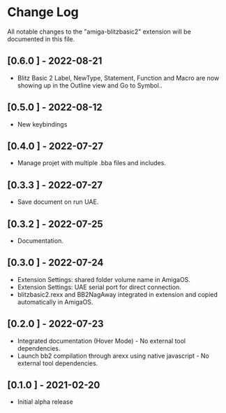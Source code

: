 # Change Log

All notable changes to the "amiga-blitzbasic2" extension will be documented in this file.

## [0.6.0 ] - 2022-08-21
- Blitz Basic 2 Label, NewType, Statement, Function and Macro are now showing up in the Outline view and Go to Symbol..
## [0.5.0 ] - 2022-08-12
- New keybindings
## [0.4.0 ] - 2022-07-27
- Manage projet with multiple .bba files and includes.
## [0.3.3 ] - 2022-07-27
- Save document on run UAE.
## [0.3.2 ] - 2022-07-25
- Documentation.
## [0.3.0 ] - 2022-07-24
- Extension Settings: shared folder volume name in AmigaOS.
- Extension Settings: UAE serial port for direct connection.
- blitzbasic2.rexx and BB2NagAway integrated in extension and copied automatically in AmigaOS.
## [0.2.0 ] - 2022-07-23
- Integrated documentation (Hover Mode) - No external tool dependencies.
- Launch bb2 compilation through arexx using native javascript - No external tool dependencies.
## [0.1.0 ] - 2021-02-20
- Initial alpha release